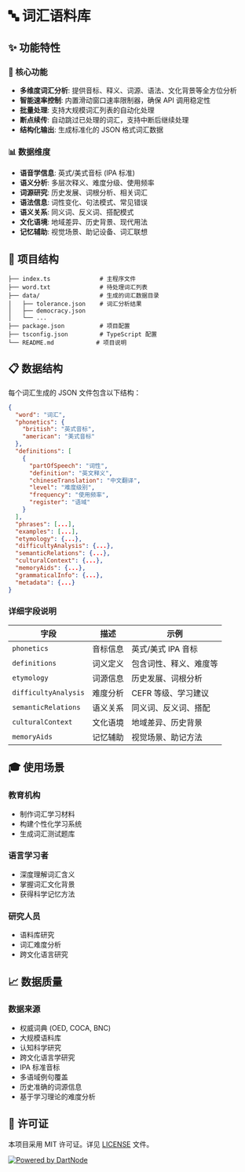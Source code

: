# 🔤 词汇语料库

## ✨ 功能特性

### 🎯 核心功能

- **多维度词汇分析**: 提供音标、释义、词源、语法、文化背景等全方位分析
- **智能速率控制**: 内置滑动窗口速率限制器，确保 API 调用稳定性
- **批量处理**: 支持大规模词汇列表的自动化处理
- **断点续传**: 自动跳过已处理的词汇，支持中断后继续处理
- **结构化输出**: 生成标准化的 JSON 格式词汇数据

### 📊 数据维度

- **语音学信息**: 英式/美式音标 (IPA 标准)
- **语义分析**: 多层次释义、难度分级、使用频率
- **词源研究**: 历史发展、词根分析、相关词汇
- **语法信息**: 词性变化、句法模式、常见错误
- **语义关系**: 同义词、反义词、搭配模式
- **文化语境**: 地域差异、历史背景、现代用法
- **记忆辅助**: 视觉场景、助记设备、词汇联想

## 📁 项目结构

```
├── index.ts              # 主程序文件
├── word.txt              # 待处理词汇列表
├── data/                 # 生成的词汇数据目录
│   ├── tolerance.json    # 词汇分析结果
│   ├── democracy.json
│   └── ...
├── package.json          # 项目配置
├── tsconfig.json         # TypeScript 配置
└── README.md            # 项目说明
```

## 📋 数据结构

每个词汇生成的 JSON 文件包含以下结构：

```json
{
  "word": "词汇",
  "phonetics": {
    "british": "英式音标",
    "american": "美式音标"
  },
  "definitions": [
    {
      "partOfSpeech": "词性",
      "definition": "英文释义",
      "chineseTranslation": "中文翻译",
      "level": "难度级别",
      "frequency": "使用频率",
      "register": "语域"
    }
  ],
  "phrases": [...],
  "examples": [...],
  "etymology": {...},
  "difficultyAnalysis": {...},
  "semanticRelations": {...},
  "culturalContext": {...},
  "memoryAids": {...},
  "grammaticalInfo": {...},
  "metadata": {...}
}
```

### 详细字段说明

| 字段                 | 描述     | 示例                   |
| -------------------- | -------- | ---------------------- |
| `phonetics`          | 音标信息 | 英式/美式 IPA 音标     |
| `definitions`        | 词义定义 | 包含词性、释义、难度等 |
| `etymology`          | 词源信息 | 历史发展、词根分析     |
| `difficultyAnalysis` | 难度分析 | CEFR 等级、学习建议    |
| `semanticRelations`  | 语义关系 | 同义词、反义词、搭配   |
| `culturalContext`    | 文化语境 | 地域差异、历史背景     |
| `memoryAids`         | 记忆辅助 | 视觉场景、助记方法     |

## 🎓 使用场景

### 教育机构

- 制作词汇学习材料
- 构建个性化学习系统
- 生成词汇测试题库

### 语言学习者

- 深度理解词汇含义
- 掌握词汇文化背景
- 获得科学记忆方法

### 研究人员

- 语料库研究
- 词汇难度分析
- 跨文化语言研究

## 📈 数据质量

### 数据来源

- 权威词典 (OED, COCA, BNC)
- 大规模语料库
- 认知科学研究
- 跨文化语言学研究
- IPA 标准音标
- 多语域例句覆盖
- 历史准确的词源信息
- 基于学习理论的难度分析

## 📄 许可证

本项目采用 MIT 许可证。详见 [LICENSE](LICENSE) 文件。


[![Powered by DartNode](https://dartnode.com/branding/DN-Open-Source-sm.png)](https://dartnode.com "Powered by DartNode - Free VPS for Open Source")

